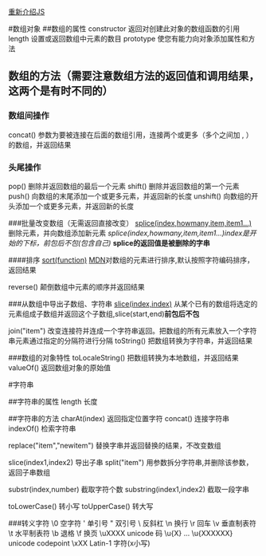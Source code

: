 [重新介绍JS](https://developer.mozilla.org/zh-CN/docs/Web/JavaScript/A_re-introduction_to_JavaScript)

#数组对象
##数组的属性
constructor	返回对创建此对象的数组函数的引用
length	设置或返回数组中元素的数目
prototype	使您有能力向对象添加属性和方法
## 数组的方法（需要注意数组方法的返回值和调用结果，这两个是有时不同的）
### 数组间操作
concat()	参数为要被连接在后面的数组引用，连接两个或更多（多个之间加 , ）的数组，并返回结果
### 头尾操作
pop()	删除并返回数组的最后一个元素
shift()	删除并返回数组的第一个元素
push()	向数组的末尾添加一个或更多元素，并返回新的长度
unshift()	向数组的开头添加一个或更多元素，并返回新的长度

###批量改变数组（无需返回直接改变）
[splice(index,howmany,item,item1...)](http://www.w3school.com.cn/jsref/jsref_splice.asp)	删除元素，并向数组添加新元素
*splice(index,howmany,item,item1...)index是开始的下标，前包后不包(包含自己)*
**splice的返回值是被删除的字串**

####排序
[sort(function)](http://www.w3school.com.cn/jsref/jsref_sort.asp)
[MDN](https://developer.mozilla.org/zh-CN/docs/Web/JavaScript/Reference/Global_Objects/Array/sort)对数组的元素进行排序,默认按照字符编码排序，返回结果

reverse()	颠倒数组中元素的顺序并返回结果

###从数组中导出子数组、字符串
[slice(index,index)](http://www.w3school.com.cn/jsref/jsref_slice_array.asp)	从某个已有的数组将选定的元素组成子数组并返回这个子数组,slice(start,end)**前包后不包**

join("item")	改变连接符并连成一个字符串返回。把数组的所有元素放入一个字符串元素通过指定的分隔符进行分隔
toString()	把数组转换为字符串，并返回结果

###数组的对象特性
toLocaleString()	把数组转换为本地数组，并返回结果
valueOf()	返回数组对象的原始值


#字符串

##字符串的属性
length 长度

##字符串的方法
charAt(index) 返回指定位置字符
concat() 连接字符串
indexOf() 检索字符串
<!-- 暂时不用：match() 正则表达式匹配 -->
replace("item","newitem") 替换字串并返回替换的结果，不改变数组

slice(index1,index2) 导出子串
split("item") 用参数拆分字符串,并删除该参数，返回子串数组

substr(index,number) 截取字符个数
substring(index1,index2) 截取一段字串

toLowerCase() 转小写
toUpperCase() 转大写

###转义字符
\0	空字符
\'	单引号
\"	双引号
\\	反斜杠
\n	换行
\r	回车
\v	垂直制表符
\t	水平制表符
\b	退格
\f	换页
\uXXXX	unicode 码
\u{X} ... \u{XXXXXX}	unicode codepoint 
\xXX	Latin-1 字符(x小写)